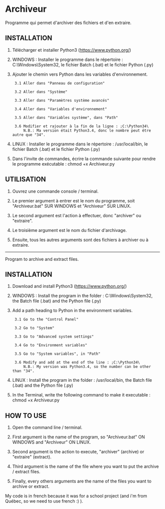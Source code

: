 # Archiveur

Programme qui permet d'archiver des fichiers et d'en extraire.

INSTALLATION
-------------------------------------------------------------------------------
1. Télécharger et installer Python3 (https://www.python.org/)

2. WINDOWS : Installer le programme dans le répertoire : C:\Windows\System32,
   le fichier Batch (.bat) et le fichier Python (.py)

3. Ajouter le chemin vers Python dans les variables d'environnement.

        3.1 Aller dans "Panneau de configuration"

        3.2 Aller dans "Système"

        3.3 Aller dans "Paramètres système avancés"

        3.4 Aller dans "Variables d'environnement"

        3.5 Aller dans "Variables système", dans "Path"

        3.6 Modifier et rajouter à la fin de la ligne : ;C:\Python34\
            N.B.: Ma version était Python3.4, donc le nombre peut être autre que "34".


2. LINUX : Installer le programme dans le répertoire : /usr/local/bin,
   le fichier Batch (.bat) et le fichier Python (.py)

3. Dans l'invite de commandes, écrire la commande suivante pour
   rendre le programme exécutable : chmod +x Archiveur.py

UTILISATION
-------------------------------------------------------------------------------
1. Ouvrez une commande console / terminal.

2. Le premier argument à entrer est le nom du programme, soit "Archiveur.bat"
   SUR WINDOWS et "Archiveur" SUR LINUX.

3. Le second argument est l'action à effectuer, donc "archiver" ou "extraire".

4. Le troisième argument est le nom du fichier d'archivage.

5. Ensuite, tous les autres arguments sont des fichiers à archiver ou
   à extraire.
    
------------------------------------------------------------------------------------------------------------------------------------

Program to archive and extract files.

INSTALLATION
-------------------------------------------------------------------------------
1. Download and install Python3 (https://www.python.org/)

2. WINDOWS : Install the program in the folder : C:\Windows\System32,
   the Batch file (.bat) and the Python file (.py)

3. Add a path heading to Python in the environment variables.

        3.1 Go to the "Control Panel"

        3.2 Go to "System"

        3.3 Go to "Advanced system settings"

        3.4 Go to "Environment variables"

        3.5 Go to "System variables", in "Path"

        3.6 Modify and add at the end of the line : ;C:\Python34\
            N.B.: My version was Python3.4, so the number can be other than "34".
            
2. LINUX : Install the program in the folder : /usr/local/bin,
   the Batch file (.bat) and the Python file (.py)

3. In the Terminal, write the following command to make it executable : chmod +x Archiveur.py

HOW TO USE
-------------------------------------------------------------------------------
1. Open the command line / terminal.

2. First argument is the name of the program, so "Archiveur.bat"
    ON WINDOWS and "Archiveur" ON LINUX.

3. Second argument is the action to execute, "archiver" (archive) or "extraire" (extract).

4. Third argument is the name of the file where you want to put the archive / extract files.

5. Finally, every others arguments are the name of the files you want to archive or extract.

My code is in french because it was for a school project (and i'm from Québec, so we need to use french :) ).
